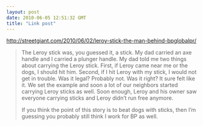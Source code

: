 ```yaml
---
layout: post
date: 2010-06-05 12:51:32 GMT
title: "Link post"
---
```

<http://streetgiant.com/2010/06/02/leroy-stick-the-man-behind-bpglobalpr/>

> The Leroy stick was, you guessed it, a stick.  My dad carried an axe handle and I carried a plunger handle.  My dad told me two things about carrying the Leroy stick.  First, if Leroy came near me or the dogs, I should hit him.  Second, if I hit Leroy with my stick, I would not get in trouble.  Was it legal?  Probably not.  Was it right?  It sure felt like it.  We set the example and soon a lot of our neighbors started carrying Leroy sticks as well.  Soon enough, Leroy and his owner saw everyone carrying sticks and Leroy didn’t run free anymore.
>
> If you think the point of this story is to beat dogs with sticks, then I’m guessing you probably still think I work for BP as well.